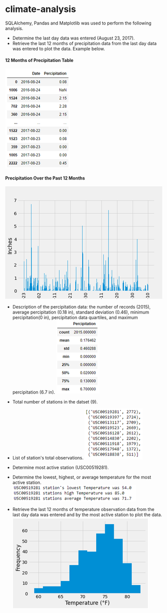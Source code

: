 # climate-analysis
SQLAlchemy, Pandas and Matplotlib was used to perform the following analysis.

* Determine the last day data was entered (August 23, 2017).
* Retrieve the last 12 months of precipitation data from the last day data was entered to plot the data. Example below.

#### 12 Months of Precipitation Table
![](https://github.com/savi09/climate-analysis/blob/601f6d6ae14a3c6d8eff0dfaf071b7b79bf11ac0/Percipitation%20table.PNG)

#### Precipitation Over the Past 12 Months
![](https://github.com/savi09/climate-analysis/blob/601f6d6ae14a3c6d8eff0dfaf071b7b79bf11ac0/percipitation.png)

* Description of the percipitation data: the number of records (2015), average percipitation (0.18 in), standard deviation (0.46), minimum percipitation(0 in), percipitation data quartiles, and maximum percipitation (6.7 in).
![](https://github.com/savi09/climate-analysis/blob/601f6d6ae14a3c6d8eff0dfaf071b7b79bf11ac0/Percipitation%20Desc.PNG)

* Total number of stations in the datset (9).
* List of station's total observations.
![](https://github.com/savi09/climate-analysis/blob/601f6d6ae14a3c6d8eff0dfaf071b7b79bf11ac0/List%20of%20obsv.PNG)

* Determine most active station (USC00519281).
* Determine the lowest, highest, or average temperature for the most active station.
![](https://github.com/savi09/climate-analysis/blob/601f6d6ae14a3c6d8eff0dfaf071b7b79bf11ac0/low,%20high,%20avg%20temp.PNG)

* Retrieve the last 12 months of temperature observation data from the last day data was entered and by the most active station to plot the data.
![](https://github.com/savi09/climate-analysis/blob/601f6d6ae14a3c6d8eff0dfaf071b7b79bf11ac0/Temp%20Histogram.PNG)

